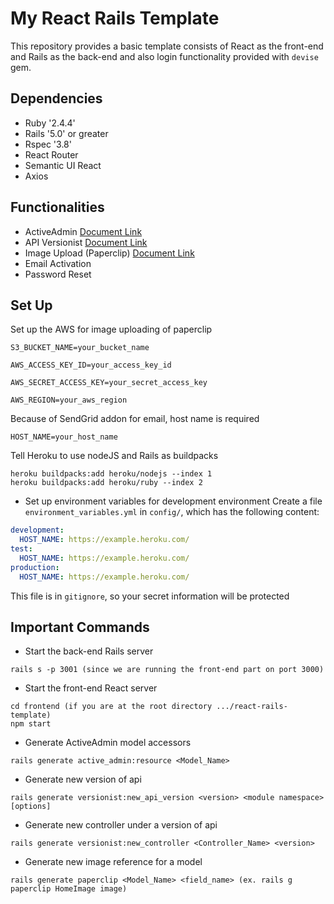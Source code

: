 # My React Rails Template

This repository provides a basic template consists of React as the front-end and Rails as the back-end and also login functionality provided with <code>devise</code> gem.

## Dependencies
* Ruby '2.4.4'
* Rails '5.0' or greater
* Rspec '3.8'
* React Router
* Semantic UI React
* Axios

## Functionalities
* ActiveAdmin                               [Document Link](https://github.com/activeadmin/activeadmin)
* API Versionist                            [Document Link](https://github.com/bploetz/versionist)
* Image Upload (Paperclip)                  [Document Link](https://github.com/thoughtbot/paperclip)
* Email Activation
* Password Reset

## Set Up
Set up the AWS for image uploading of paperclip
```
S3_BUCKET_NAME=your_bucket_name
```
```
AWS_ACCESS_KEY_ID=your_access_key_id
```
```
AWS_SECRET_ACCESS_KEY=your_secret_access_key
```
```
AWS_REGION=your_aws_region
```
Because of SendGrid addon for email, host name is required
```
HOST_NAME=your_host_name
```
Tell Heroku to use nodeJS and Rails as buildpacks
```
heroku buildpacks:add heroku/nodejs --index 1
heroku buildpacks:add heroku/ruby --index 2
```
* Set up environment variables for development environment
Create a file <code>environment_variables.yml</code> in <code>config/</code>, which has the following content:
```yml
development:
  HOST_NAME: https://example.heroku.com/
test:
  HOST_NAME: https://example.heroku.com/
production:
  HOST_NAME: https://example.heroku.com/
```
This file is in <code>gitignore</code>, so your secret information will be protected

## Important Commands
* Start the back-end Rails server
```
rails s -p 3001 (since we are running the front-end part on port 3000)
```
* Start the front-end React server
```
cd frontend (if you are at the root directory .../react-rails-template)
npm start
```
* Generate ActiveAdmin model accessors
```
rails generate active_admin:resource <Model_Name>
```
* Generate new version of api
```
rails generate versionist:new_api_version <version> <module namespace> [options]
```
* Generate new controller under a version of api
```
rails generate versionist:new_controller <Controller_Name> <version>
```
* Generate new image reference for a model
```
rails generate paperclip <Model_Name> <field_name> (ex. rails g paperclip HomeImage image)
```
